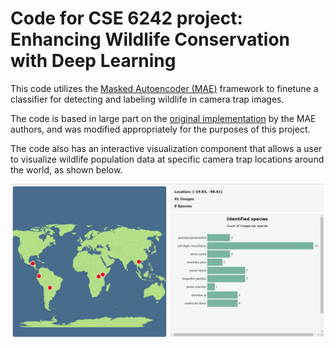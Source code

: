 # Code for CSE 6242 project: Enhancing Wildlife Conservation with Deep Learning

This code utilizes the [Masked Autoencoder (MAE)](https://arxiv.org/abs/2111.06377) framework to finetune a classifier for detecting and labeling wildlife in camera trap images. 

The code is based in large part on the [original implementation](https://github.com/facebookresearch/mae/tree/main) by the MAE authors, and was modified appropriately for the purposes of this project. 

The code also has an interactive visualization component that allows a user to visualize wildlife population data at specific camera trap locations around the world, as shown below. 

![alt text](./example_vis.png)
